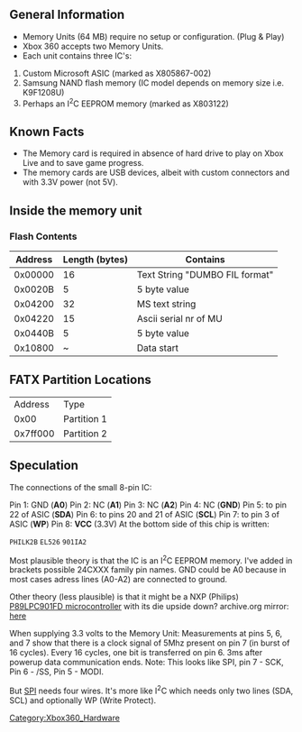 ## General Information

  - Memory Units (64 MB) require no setup or configuration. (Plug &
    Play)
  - Xbox 360 accepts two Memory Units.
  - Each unit contains three IC's:

<!-- end list -->

1.  Custom Microsoft ASIC (marked as X805867-002)
2.  Samsung NAND flash memory (IC model depends on memory size i.e.
    K9F1208U)
3.  Perhaps an I<sup>2</sup>C EEPROM memory (marked as X803122)

## <span class="mw-headline"> Known Facts </span>

  - The Memory card is required in absence of hard drive to play on Xbox
    Live and to save game progress.
  - The memory cards are USB devices, albeit with custom connectors and
    with 3.3V power (not 5V).

## <span class="mw-headline">Inside the memory unit</span>

### <span class="mw-headline"> Flash Contents </span>

| Address | Length (bytes) | Contains                       |
| ------- | -------------- | ------------------------------ |
| 0x00000 | 16             | Text String "DUMBO FIL format" |
| 0x0020B | 5              | 5 byte value                   |
| 0x04200 | 32             | MS text string                 |
| 0x04220 | 15             | Ascii serial nr of MU          |
| 0x0440B | 5              | 5 byte value                   |
| 0x10800 | ~              | Data start                     |

## <span class="mw-headline"> FATX Partition Locations </span>

|          |             |
| -------- | ----------- |
| Address  | Type        |
| 0x00     | Partition 1 |
| 0x7ff000 | Partition 2 |

## Speculation

The connections of the small 8-pin IC:

Pin 1: GND (**A0**)
Pin 2: NC (**A1**)
Pin 3: NC (**A2**)
Pin 4: NC (**GND**)
Pin 5: to pin 22 of ASIC (**SDA**)
Pin 6: to pins 20 and 21 of ASIC (**SCL**)
Pin 7: to pin 3 of ASIC (**WP**)
Pin 8: **VCC** (3.3V)
At the bottom side of this chip is written:

`PHILK2B`
`EL526`
`901IA2`

Most plausible theory is that the IC is an I<sup>2</sup>C EEPROM memory.
I've added in brackets possible 24CXXX family pin names. GND could be A0
because in most cases adress lines (A0-A2) are connected to ground.

Other theory (less plausible) is that it might be a NXP (Philips)
[P89LPC901FD
microcontroller](http://www.nxp.com/pip/P89LPC901_902_903-05.html) with
its die upside down?
archive.org mirror: [here](https://web.archive.org/web/20070629141142/https://www.nxp.com/pip/P89LPC901_902_903-05.html)

When supplying 3.3 volts to the Memory Unit:
Measurements at pins 5, 6, and 7 show that there is a clock signal of
5Mhz present on pin 7 (in burst of 16 cycles).
Every 16 cycles, one bit is transferred on pin 6.
3ms after powerup data communication ends.
Note: This looks like SPI, pin 7 - SCK, Pin 6 - /SS, Pin 5 - MODI.

But [SPI](http://en.wikipedia.org/wiki/Serial_Peripheral_Interface_Bus)
needs four wires. It's more like I<sup>2</sup>C which needs only two
lines (SDA, SCL) and optionally WP (Write Protect).

[Category:Xbox360_Hardware](Category_Xbox360_Hardware)